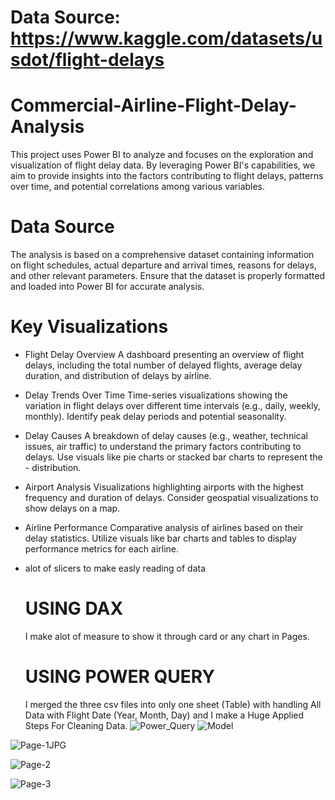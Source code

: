 
# Data Source: https://www.kaggle.com/datasets/usdot/flight-delays

# Commercial-Airline-Flight-Delay-Analysis
This project uses Power BI to analyze and focuses on the exploration and visualization of flight delay data. By leveraging Power BI's capabilities, we aim to provide insights into the factors contributing to flight delays, patterns over time, and potential correlations among various variables.
# Data Source
The analysis is based on a comprehensive dataset containing information on flight schedules, actual departure and arrival times, reasons for delays, and other relevant parameters. Ensure that the dataset is properly formatted and loaded into Power BI for accurate analysis.
# Key Visualizations
- Flight Delay Overview A dashboard presenting an overview of flight delays, including the total number of delayed flights, average delay duration, and distribution of delays by airline.
- Delay Trends Over Time Time-series visualizations showing the variation in flight delays over different time intervals (e.g., daily, weekly, monthly). Identify peak delay periods and potential seasonality.
- Delay Causes A breakdown of delay causes (e.g., weather, technical issues, air traffic) to understand the primary factors contributing to delays. Use visuals like pie charts or stacked bar charts to represent the - distribution.
- Airport Analysis Visualizations highlighting airports with the highest frequency and duration of delays. Consider geospatial visualizations to show delays on a map.
- Airline Performance Comparative analysis of airlines based on their delay statistics. Utilize visuals like bar charts and tables to display performance metrics for each airline.
- alot of slicers to make easly reading of data

  # USING DAX
  I make alot of measure to show it through card or any chart in Pages.
  # USING POWER QUERY
  I merged the three csv files into only one sheet (Table) with handling All Data with Flight Date (Year, Month, Day)
  and I make a Huge Applied Steps For Cleaning Data.
![Power_Query](https://github.com/user-attachments/assets/eaddbe84-0bbb-4c2e-a8de-2a0ebc57a52c)
![Model](https://github.com/user-attachments/assets/d752bf4e-7e93-4487-b6c7-9c520fa4cacb)

![Page-1JPG](https://github.com/user-attachments/assets/994804f5-0b44-4417-b830-823d14291521)

![Page-2](https://github.com/user-attachments/assets/1ae0ea4a-7a14-4b88-98c5-87ead1a43212)

![Page-3](https://github.com/user-attachments/assets/5a315b0b-8b3d-4715-bea2-0c21a479f1f3)





